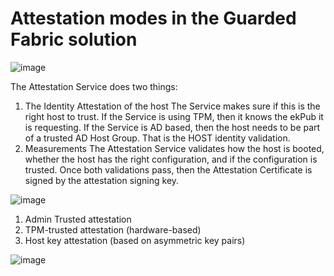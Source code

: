 # Attestation modes in the Guarded Fabric solution
![image](https://user-images.githubusercontent.com/71546848/220191567-78ab163c-00ae-4fcb-90ff-a61840b8f7d6.png)

The Attestation Service does two things:
1. The Identity Attestation of the host 
The Service makes sure if this is the right host to trust. If the Service is using TPM, then it knows the ekPub it is requesting. If the Service is AD based, then the host needs to be part of a trusted AD Host Group. That is the HOST identity validation.
2. Measurements
The Attestation Service validates how the host is booted, whether the host has the right configuration, and if the configuration is trusted. Once both validations pass, then the Attestation Certificate is signed by the attestation signing key.

![image](https://user-images.githubusercontent.com/71546848/220191585-d95aedd1-5a0b-4ea7-8e86-7819bf7be7ac.png)

1. Admin Trusted attestation
2. TPM-trusted attestation (hardware-based)
3. Host key attestation (based on asymmetric key pairs)

![image](https://user-images.githubusercontent.com/71546848/220190750-ff95b1c2-7ed8-4787-8bd5-84191b6e893c.png)

